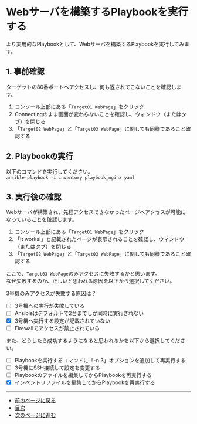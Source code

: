 # Webサーバを構築するPlaybookを実行する

より実用的なPlaybookとして、Webサーバを構築するPlaybookを実行してみます。

## 1. 事前確認

ターゲットの80番ポートへアクセスし、何も返されてこないことを確認します。

1. コンソール上部にある「`Target01 WebPage`」をクリック
2. Connectingのまま画面が変わらないことを確認し、ウィンドウ（またはタブ）を閉じる
3. 「`Target02 WebPage`」と「`Target03 WebPage`」に関しても同様であること確認する

## 2. Playbookの実行

以下のコマンドを実行してください。  
`ansible-playbook -i inventory playbook_nginx.yaml`

## 3. 実行後の確認

Webサーバが構築され、先程アクセスできなかったページへアクセスが可能になっていることを確認します。

1. コンソール上部にある「`Target01 WebPage`」をクリック
2. 「It works!」と記載されたページが表示されることを確認し、ウィンドウ（またはタブ）を閉じる
3. 「`Target02 WebPage`」と「`Target03 WebPage`」に関しても同様であること確認する

ここで、`Target03 WebPage`のみアクセスに失敗するかと思います。  
なぜ失敗するのか、正しいと思われる原因を以下から選択してください。

3号機のみアクセスが失敗する原因は？

- [ ] 3号機への実行が失敗している
- [ ] Ansibleはデフォルトで2台までしか同時に実行されない
- [x] 3号機へ実行する設定が記載されていない
- [ ] Firewallでアクセスが禁止されている

また、どうしたら成功するようになると思われるかを以下から選択してください。

- [ ] Playbookを実行するコマンドに「-n 3」オプションを追加して再実行する
- [ ] 3号機にSSH接続して設定を変更する
- [ ] Playbookのファイルを編集してからPlaybookを再実行する
- [x] インベントリファイルを編集してからPlaybookを再実行する

---

- [前のページに戻る](step5.md)
- [目次](README.md)
- [次のページに進む](step7.md)
